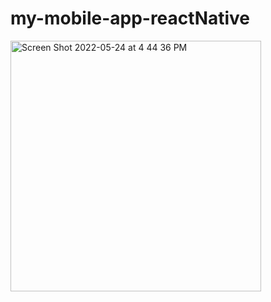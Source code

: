 # my-mobile-app-reactNative


<img width="401" alt="Screen Shot 2022-05-24 at 4 44 36 PM" src="https://user-images.githubusercontent.com/63832088/170128933-3079ef6e-2aed-41d5-8daf-2998a044a52a.png">
